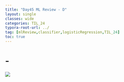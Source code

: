```yaml
---
title: "Day45 ML Review - D"
layout: single
classes: wide
categories: TIL_24
typora-root-url: ../
tag: [mlReview,classifier,logisticRegression,TIL_24]
toc: true 
---
```


# -

<img src="/blog/images/2024-08-02-TIL24_Day45/66A54CB5-5074-4B7B-BBBD-D3401CCCDC39.jpeg">

<br><br>

